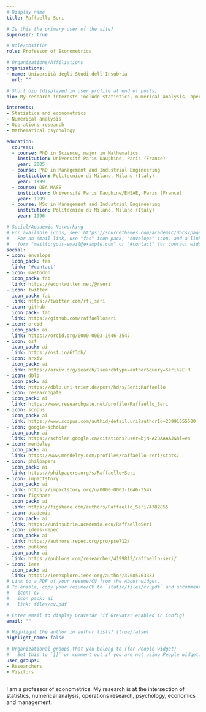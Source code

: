 ```yaml
---
# Display name
title: Raffaello Seri

# Is this the primary user of the site?
superuser: true

# Role/position
role: Professor of Econometrics

# Organizations/Affiliations
organizations:
- name: Università degli Studi dell'Insubria
  url: ""

# Short bio (displayed in user profile at end of posts)
bio: My research interests include statistics, numerical analysis, operations research, psychology, economics and management.

interests:
- Statistics and econometrics
- Numerical analysis
- Operations research
- Mathematical psychology

education:
  courses:
  - course: PhD in Science, major in Mathematics
    institution: Université Paris Dauphine, Paris (France)
    year: 2005
  - course: PhD in Management and Industrial Engineering
    institution: Politecnico di Milano, Milano (Italy)
    year: 1999
  - course: DEA MASE
    institution: Université Paris Dauphine/ENSAE, Paris (France)
    year: 1999
  - course: MSc in Management and Industrial Engineering
    institution: Politecnico di Milano, Milano (Italy)
    year: 1996

# Social/Academic Networking
# For available icons, see: https://sourcethemes.com/academic/docs/page-builder/#icons
#   For an email link, use "fas" icon pack, "envelope" icon, and a link in the
#   form "mailto:your-email@example.com" or "#contact" for contact widget.
social:
- icon: envelope
  icon_pack: fas
  link: '#contact'
- icon: mastodon
  icon_pack: fab
  link: https://econtwitter.net/@rseri
- icon: twitter
  icon_pack: fab
  link: https://twitter.com/rfl_seri
- icon: github
  icon_pack: fab
  link: https://github.com/raffaelloseri
- icon: orcid
  icon_pack: ai
  link: https://orcid.org/0000-0003-1646-3547
- icon: osf
  icon_pack: ai
  link: https://osf.io/6f3dh/
- icon: arxiv
  icon_pack: ai
  link: https://arxiv.org/search/?searchtype=author&query=Seri%2C+R
- icon: dblp
  icon_pack: ai
  link: https://dblp.uni-trier.de/pers/hd/s/Seri:Raffaello
- icon: researchgate
  icon_pack: ai
  link: https://www.researchgate.net/profile/Raffaello_Seri
- icon: scopus
  icon_pack: ai
  link: https://www.scopus.com/authid/detail.uri?authorId=23991655500
- icon: google-scholar
  icon_pack: ai
  link: https://scholar.google.ca/citations?user=bjN-A28AAAAJ&hl=en
- icon: mendeley
  icon_pack: ai
  link: https://www.mendeley.com/profiles/raffaello-seri/stats/
- icon: philpapers
  icon_pack: ai
  link: https://philpapers.org/s/Raffaello+Seri
- icon: impactstory
  icon_pack: ai
  link: https://impactstory.org/u/0000-0003-1646-3547
- icon: figshare
  icon_pack: ai
  link: https://figshare.com/authors/Raffaello_Seri/4782855
- icon: academia
  icon_pack: ai
  link: https://uninsubria.academia.edu/RaffaelloSeri
- icon: ideas-repec
  icon_pack: ai
  link: https://authors.repec.org/pro/pse712/
- icon: publons
  icon_pack: ai
  link: https://publons.com/researcher/4199812/raffaello-seri/
- icon: ieee
  icon_pack: ai
  link: https://ieeexplore.ieee.org/author/37085763383
# Link to a PDF of your resume/CV from the About widget.
# To enable, copy your resume/CV to `static/files/cv.pdf` and uncomment the lines below.
# - icon: cv
#   icon_pack: ai
#   link: files/cv.pdf

# Enter email to display Gravatar (if Gravatar enabled in Config)
email: ""

# Highlight the author in author lists? (true/false)
highlight_name: false

# Organizational groups that you belong to (for People widget)
#   Set this to `[]` or comment out if you are not using People widget.
user_groups:
- Researchers
- Visitors
---
```


I am a professor of econometrics. My research is at the intersection of statistics, numerical analysis, operations research, psychology, economics and management.
